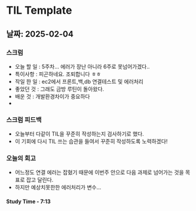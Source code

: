 # TIL Template

## 날짜: 2025-02-04

### 스크럼
- 오늘 할 일 : 5주차… 에러가 장난 아니라 6주로 못넘어가겠다..
- 특이사항   : 피곤하네요. 조퇴합니다 ㅎㅎ
- 작일 한 일 : ec2에서 프론트,백,db 연결테스트 및 에러처리
- 좋았던 것  :  그래도 금방 루틴이 돌아왔다.
- 배운 것    : 개발환경차이가 중요하다
- 

### 스크럼 피드백
- 오늘부터 다같이 TIL을 꾸준히 작성하는지 검사하기로 했다.
- 이 기회에 다시 TIL 쓰는 습관을 들여서 꾸준히 작성하도록 노력하겠다!

### 오늘의 회고
- 어느정도 연결 에러는 잡혔기 때문에 이번주 안으로 다음 과제로 넘어가는 것을 목표로 잡고 달린다.
- 하지만 예상치못한한 에러처리가 변수...
#### Study Time - 7:13